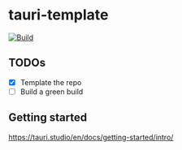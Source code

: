 # tauri-template


[![Build](https://github.com/jensim/tauri-template/actions/workflows/build.yml/badge.svg)](https://github.com/jensim/tauri-template/actions/workflows/build.yml)

## TODOs
* [x] Template the repo
* [ ] Build a green build

## Getting started
https://tauri.studio/en/docs/getting-started/intro/
